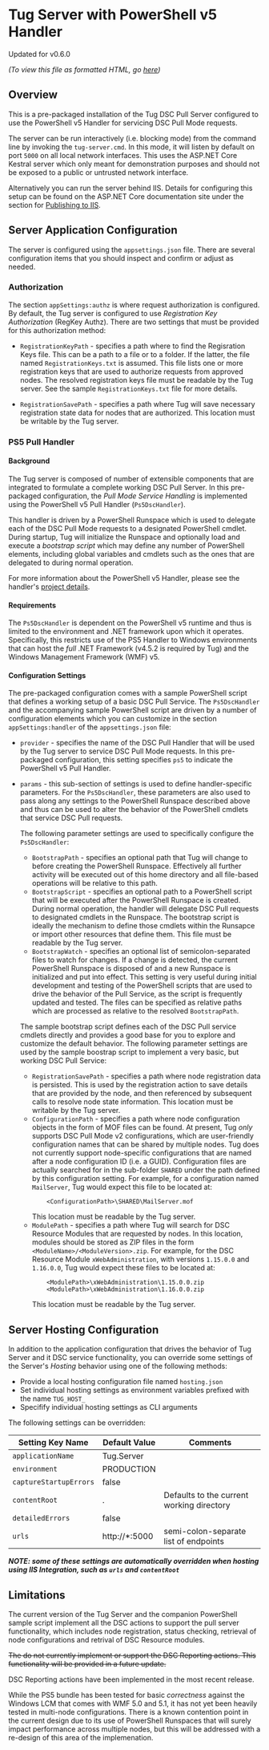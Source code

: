 
# Tug Server with PowerShell v5 Handler

Updated for v0.6.0

*(To view this file as formatted HTML, go [here](https://github.com/PowerShellOrg/tug/blob/master/src/bundles/Tug.Server-ps5/posh-res/samples/README.md))*


## Overview

This is a pre-packaged installation of the Tug DSC Pull Server configured
to use the PowerShell v5 Handler for servicing DSC Pull Mode requests.

The server can be run interactively (i.e. blocking mode) from the command
line by invoking the `tug-server.cmd`.  In this mode, it will listen by
default on port `5000` on all local network interfaces.  This uses the
ASP.NET Core Kestral server which only meant for demonstration purposes
and should not be exposed to a public or untrusted network interface.

Alternatively you can run the server behind IIS.  Details for configuring
this setup can be found on the ASP.NET Core documentation site under the
section for [Publishing to IIS](https://docs.microsoft.com/en-us/aspnet/core/publishing/iis).

## Server Application Configuration

The server is configured using the `appsettings.json` file.  There are
several configuration items that you should inspect and confirm or adjust
as needed.

### Authorization

The section `appSettings:authz` is where request authorization is
configured.  By default, the Tug server is configured to use
*Registration Key Authorization* (RegKey Authz).  There are two settings
that must be provided for this authorization method:

* `RegistrationKeyPath` - specifies a path where to find the Regisration Keys
  file.  This can be a path to a file or to a folder.  If the latter, the file
  named `RegistrationKeys.txt` is assumed.  This file lists one or more
  registration keys that are used to authorize requests from approved nodes.
  The resolved registration keys file must be readable by the Tug server.
  See the sample `RegistrationKeys.txt` file for more details.

* `RegistrationSavePath` - specifies a path where Tug will save necessary
  registration state data for nodes that are authorized.
  This location must be writable by the Tug server.

### PS5 Pull Handler

#### Background

The Tug server is composed of number of extensible components that are
integrated to formulate a complete working DSC Pull Server.  In this
pre-packaged configuration, the *Pull Mode Service Handling* is
implemented using the PowerShell v5 Pull Handler (`Ps5DscHandler`).

This handler is driven by a PowerShell Runspace which is used to delegate
each of the DSC Pull Mode requests to a designated PowerShell cmdlet.
During startup, Tug will initialize the Runspace and optionally load and
execute a *bootstrap script* which may define any number of PowerShell
elements, including global variables and cmdlets such as the ones that
are delegated to during normal operation.

For more information about the PowerShell v5 Handler, please see the
handler's [project details](https://github.com/PowerShellOrg/tug/tree/master/src/Tug.Server.Providers.Ps5DscHandler).

#### Requirements

The `Ps5DscHandler` is dependent on the PowerShell v5 runtime and thus
is limited to the environment and .NET framework upon which it operates.
Specifically, this restricts use of the PS5 Handler to Windows environments
that can host the *full* .NET Framework (v4.5.2 is required by Tug) and the
Windows Management Framework (WMF) v5.

#### Configuration Settings

The pre-packaged configuration comes with a sample PowerShell script that
defines a working setup of a basic DSC Pull Service.  The `Ps5DscHandler`
and the accompanying sample PowerShell script are driven by a number of
configuration elements which you can customize in the section
`appSettings:handler` of the `appsettings.json` file:

* `provider` - specifies the name of the DSC Pull Handler that will be
  used by the Tug server to service DSC Pull Mode requests.  In this
  pre-packaged configuration, this setting specifies `ps5` to indicate
  the PowerShell v5 Pull Handler.

* `params` - this sub-section of settings is used to define
  handler-specific parameters.  For the `Ps5DscHandler`, these parameters
  are also used to pass along any settings to the PowerShell Runspace
  described above and thus can be used to alter the behavior of the
  PowerShell cmdlets that service DSC Pull requests.
  
  The following parameter settings are used to specifically configure
  the `Ps5DscHandler`:
  * `BootstrapPath` - specifies an optional path that Tug will change to
  before creating the PowerShell Runspace.  Effectively all further
  activity will be executed out of this home directory and all file-based
  operations will be relative to this path.
  * `BootstrapScript` - specifies an optional path to a PowerShell script
  that will be executed after the PowerShell Runspace is created.  During
  normal operation, the handler will delegate DSC Pull requests to
  designated cmdlets in the Runspace.  The bootstrap script is ideally
  the mechanism to define those cmdlets within the Runsapce or import
  other resources that define them.
  This file must be readable by the Tug server.
  * `BootstrapWatch` - specifies an optional list of semicolon-separated
  files to watch for changes.  If a change is detected, the current
  PowerShell Runspace is disposed of and a new Runspace is initialized
  and put into effect.  This setting is very useful during initial
  development and testing of the PowerShell scripts that are used to
  drive the behavior of the Pull Service, as the script is frequently
  updated and tested.  The files can be specified as relative paths
  which are processed as relative to the resolved `BootstrapPath`. 

  The sample bootstrap script defines each of the DSC Pull service cmdlets
  directly and provides a good base for you to explore and customize the
  default behavior.  The following parameter settings are used by the
  sample boostrap script to implement a very basic, but working DSC Pull
  Service:
  * `RegistrationSavePath` - specifies a path where node registration data
    is persisted.  This is used by the registration action to save details
    that are provided by the node, and then referenced by subsequent calls
    to resolve node state information.
    This location must be writable by the Tug server.
  * `ConfigurationPath` - specifies a path where node configuration objects
    in the form of MOF files can be found.  At present, Tug *only* supports
    DSC Pull Mode v2 configurations, which are user-friendly configuration
    names that can be shared by multiple nodes.  Tug does not currently
    support node-specific configurations that are named after a node
    configuration ID (i.e. a GUID).  Configuration files are actually
    searched for in the sub-folder `SHARED` under the path defined by this
    configuration setting.  For example, for a configuration named
    `MailServer`, Tug would expect this file to be located at:
    ```
        <ConfigurationPath>\SHARED\MailServer.mof
    ```
    This location must be readable by the Tug server.
  * `ModulePath` - specifies a path where Tug will search for DSC Resource
    Modules that are requested by nodes.  In this location, modules should
    be stored as ZIP files in the form `<ModuleName>/<ModuleVersion>.zip`.
    For example, for the DSC Resource Module `xWebAdministration`, with
    versions `1.15.0.0` and `1.16.0.0`, Tug would expect these files to be
    located at:
    ```
        <ModulePath>\xWebAdministration\1.15.0.0.zip
        <ModulePath>\xWebAdministration\1.16.0.0.zip
    ```
    This location must be readable by the Tug server.

## Server Hosting Configuration

In addition to the application configuration that drives the behavior of
Tug Server and it DSC service functionality, you can override some settings
of the Server's *Hosting* behavior using one of the following methods:
* Provide a local hosting configuration file named `hosting.json`
* Set individual hosting settings as environment variables prefixed with the name `TUG_HOST_`
* Specifify individual hosting settings as CLI arguments

The following settings can be overridden:

Setting Key Name         | Default Value | Comments
-------------------------|---------------|-----------
`applicationName`        | Tug.Server    |
`environment`            | PRODUCTION    | 
`captureStartupErrors`   | false         |
`contentRoot`            | .             | Defaults to the current working directory
`detailedErrors`         | false         |
`urls`                   | http://*:5000 | semi-colon-separate list of endpoints

***NOTE:  some of these settings are automatically overridden when
hosting using IIS Integration, such as `urls` and `contentRoot`***

## Limitations

The current version of the Tug Server and the companion PowerShell sample
script implement all the DSC actions to support the pull server
functionality, which includes node registration, status checking,
retrieval of node configurations and retrival of DSC Resource modules.

~~The do not currently implement or support the DSC Reporting actions.  This
functionality will be provided in a future update.~~

DSC Reporting actions have been implemented in the most recent release.

While the PS5 bundle has been tested for basic *correctness* against the
Windows LCM that comes with WMF 5.0 and 5.1, it has not yet been heavily
tested in multi-node configurations.  There is a known contention point
in the current design due to its use of PowerShell Runspaces that will
surely impact performance across multiple nodes, but this will be
addressed with a re-design of this area of the implemenation.
